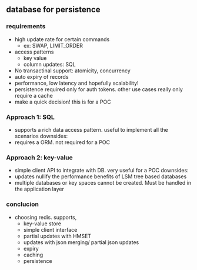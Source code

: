 ## database for persistence

### requirements
- high update rate for certain commands
    - ex: SWAP, LIMIT_ORDER
-  access patterns 
    - key value 
    - column updates: SQL
- No transactinal support: atomicity, concurrency
- auto expiry of records
- performance, low latency and hopefully scalability!
- persistence required only for auth tokens. other use cases really only require a cache
- make a quick decision! this is for a POC

### Approach 1: SQL
- supports a rich data access pattern. useful to implement all the scenarios
downsides:
- requires a ORM. not required for a POC

### Approach 2: key-value
- simple client API to integrate with DB. very useful for a POC
downsides:
- updates nullify the performance benefits of LSM tree based databases
- multiple databases or key spaces cannot be created. Must be handled in the application layer  

### conclucion
- choosing redis. supports,
    - key-value store
    - simple client interface
    - partial updates with HMSET
    - updates with json merging/ partial json updates
    - expiry
    - caching
    - persistence
